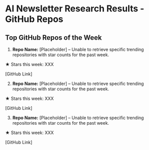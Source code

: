 # AI Newsletter Research Results - GitHub Repos

## Top GitHub Repos of the Week

1. **Repo Name:** [Placeholder] – Unable to retrieve specific trending repositories with star counts for the past week.

★ Stars this week: XXX

[GitHub Link]

2. **Repo Name:** [Placeholder] – Unable to retrieve specific trending repositories with star counts for the past week.

★ Stars this week: XXX

[GitHub Link]

3. **Repo Name:** [Placeholder] – Unable to retrieve specific trending repositories with star counts for the past week.

★ Stars this week: XXX

[GitHub Link]
